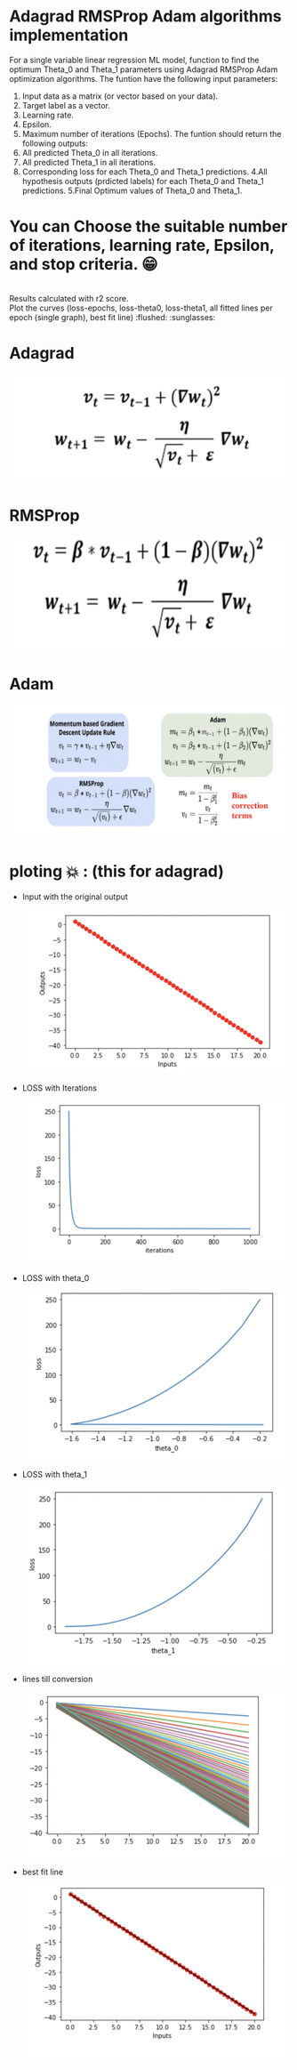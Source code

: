# Adagrad RMSProp Adam algorithms implementation


For a single variable linear regression ML model, function to find the optimum Theta_0 and Theta_1 parameters using Adagrad RMSProp Adam optimization algorithms.
The funtion have the following input parameters:
1. Input data as a matrix (or vector based on your data).
2. Target label as a vector.
3. Learning rate.
4. Epsilon.
5. Maximum number of iterations (Epochs).
The funtion should return the following outputs:
1. All predicted Theta_0 in all iterations.
2. All predicted Theta_1 in all iterations.
3. Corresponding loss for each Theta_0 and Theta_1 predictions.
4.All hypothesis outputs (prdicted labels) for each Theta_0 and Theta_1 predictions.
5.Final Optimum values of Theta_0 and Theta_1.
# You can Choose the suitable number of iterations, learning rate, Epsilon, and stop criteria. :grin:
<br>
Results calculated with r2 score. 
<br>
Plot the curves (loss-epochs, loss-theta0, loss-theta1, all fitted lines per epoch (single graph), best fit line) :flushed: :sunglasses:

<br>

# Adagrad

![alt text](https://github.com/ahmedazab1235/Adagrad-RMSProp-Adam-algorithms/blob/main/Screen%20Shot%202021-07-14%20at%202.33.14%20PM.png?raw=true)

# RMSProp

![alt text](https://github.com/ahmedazab1235/Adagrad-RMSProp-Adam-algorithms/blob/main/Screen%20Shot%202021-07-14%20at%202.33.31%20PM.png?raw=true)

# Adam

![alt text](https://github.com/ahmedazab1235/Adagrad-RMSProp-Adam-algorithms/blob/main/Screen%20Shot%202021-07-14%20at%202.33.54%20PM.png?raw=true)

# ploting :boom: : (this for adagrad)

- Input with the original output 

    ![alt text](https://github.com/ahmedazab1235/Adagrad-RMSProp-Adam-algorithms/blob/main/Screen%20Shot%202021-07-14%20at%202.31.33%20PM.png?raw=true)
    
- LOSS with Iterations 

    ![alt text](https://github.com/ahmedazab1235/Adagrad-RMSProp-Adam-algorithms/blob/main/Screen%20Shot%202021-07-14%20at%202.31.44%20PM.png?raw=true)

- LOSS with theta_0 

    ![alt text](https://github.com/ahmedazab1235/Adagrad-RMSProp-Adam-algorithms/blob/main/Screen%20Shot%202021-07-14%20at%202.31.51%20PM.png?raw=true)
    

- LOSS with theta_1 

    ![alt text](https://github.com/ahmedazab1235/Adagrad-RMSProp-Adam-algorithms/blob/main/Screen%20Shot%202021-07-14%20at%202.32.03%20PM.png?raw=true)
 
- lines till conversion

    ![alt text](https://github.com/ahmedazab1235/Adagrad-RMSProp-Adam-algorithms/blob/main/Screen%20Shot%202021-07-14%20at%202.32.11%20PM.png?raw=true)
 
- best fit line

    ![alt text](https://github.com/ahmedazab1235/Adagrad-RMSProp-Adam-algorithms/blob/main/Screen%20Shot%202021-07-14%20at%202.32.34%20PM.png?raw=true)
 
 




